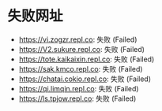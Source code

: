 # 失败网址
- https://vi.zogzr.repl.co: 失败 (Failed)
- https://V2.sukure.repl.co: 失败 (Failed)
- https://tote.kaikaixin.repl.co: 失败 (Failed)
- https://sak.kmco.repl.co: 失败 (Failed)
- https://chatai.cokio.repl.co: 失败 (Failed)
- https://qi.limqin.repl.co: 失败 (Failed)
- https://ls.tpjow.repl.co: 失败 (Failed)
